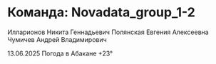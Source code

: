﻿# Команда: Novadata_group_1-2

Илларионов Никита Геннадьевич
Полянская Евгения Алексеевна
Чумичев Андрей Владимирович

13.06.2025 Погода в Абакане +23°